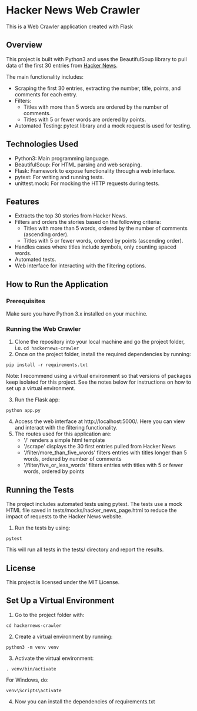 # Hacker News Web Crawler
This is a Web Crawler application created with Flask

## Overview
This project is built with Python3 and uses the BeautifulSoup library to pull data of the first 30 entries from [Hacker News](https://news.ycombinator.com/). 

The main functionality includes:
- Scraping the first 30 entries, extracting the number, title, points, and comments for each entry.
- Filters:
  - Titles with more than 5 words are ordered by the number of comments.
  - Titles with 5 or fewer words are ordered by points.
- Automated Testing: pytest library and a mock request is used for testing.

## Technologies Used
- Python3: Main programming language.
- BeautifulSoup: For HTML parsing and web scraping.
- Flask: Framework to expose functionality through a web interface.
- pytest: For writing and running tests.
- unittest.mock: For mocking the HTTP requests during tests.

## Features
- Extracts the top 30 stories from Hacker News.
- Filters and orders the stories based on the following criteria:
  - Titles with more than 5 words, ordered by the number of comments (ascending order).
  - Titles with 5 or fewer words, ordered by points (ascending order).
- Handles cases where titles include symbols, only counting spaced words.
- Automated tests.
- Web interface for interacting with the filtering options.

## How to Run the Application
### Prerequisites
Make sure you have Python 3.x installed on your machine.

### Running the Web Crawler
1. Clone the repository into your local machine and go the project folder, i.e. ```cd hackernews-crawler```
2. Once on the project folder, install the required dependencies by running:
```
pip install -r requirements.txt
```
Note: I recommend using a virtual environment so that versions of packages keep isolated for this project.
See the notes below for instructions on how to set up a virtual environment.

3. Run the Flask app:
```
python app.py
```
4. Access the web interface at http://localhost:5000/. 
Here you can view and interact with the filtering functionality.
5. The routes used for this application are:
   - '/' renders a simple html template
   - '/scrape' displays the 30 first entries pulled from Hacker News
   - '/filter/more_than_five_words' filters entries with titles longer than 5 words, ordered by number of comments
   - '/filter/five_or_less_words' filters entries with titles with 5 or fewer words, ordered by points

## Running the Tests
The project includes automated tests using pytest.
The tests use a mock HTML file saved in tests/mocks/hacker_news_page.html
to reduce the impact of requests to the Hacker News website.
1. Run the tests by using:
```
pytest
```
This will run all tests in the tests/ directory and report the results.

## License
This project is licensed under the MIT License.

## Set Up a Virtual Environment
1. Go to the project folder with:
```
cd hackernews-crawler
```
2. Create a virtual environment by running:
```
python3 -m venv venv
```
3. Activate the virtual environment:
```
. venv/bin/activate
```
For Windows, do:
```
venv\Scripts\activate
```
4. Now you can install the dependencies of requirements.txt